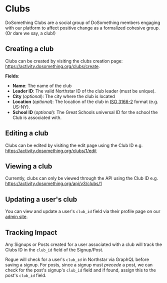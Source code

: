 # Clubs

DoSomething Clubs are a social group of DoSomething members engaging with our platform to affect positive change as a formalized cohesive group. (Or dare we say, a club!)

## Creating a club

Clubs can be created by visiting the clubs creation page: https://activity.dosomething.org/clubs/create.

**Fields**:

- **Name**: The name of the club
- **Leader ID**: The valid Northstar ID of the club leader (must be unique).
- **City** (_optional_): The city where the club is located
- **Location** (_optional_): The location of the club in [ISO 3166-2](https://www.iso.org/obp/ui/#iso:code:3166:US) format (e.g. US-NY).
- **School ID** (_optional_): The Great Schools universal ID for the school the Club is associated with.

## Editing a club

Clubs can be edited by visiting the edit page using the Club ID e.g. https://activity.dosomething.org/clubs/1/edit

## Viewing a club

Currently, clubs can only be viewed through the API using the Club ID e.g. https://activity.dosomething.org/api/v3/clubs/1

## Updating a user's club

You can view and update a user's `club_id` field via their profile page on our [admin site](https://admin.dosomething.org/users).

## Tracking Impact

Any Signups or Posts created for a user associated with a club will track the Clubs ID in the `club_id` field of the Signup/Post.

Rogue will check for a user's `club_id` in Northstar via GraphQL before saving a signup. For posts, since a signup must _precede_ a post, we can check for the post's signup's `club_id` field and if found, assign this to the post's `club_id` field.
